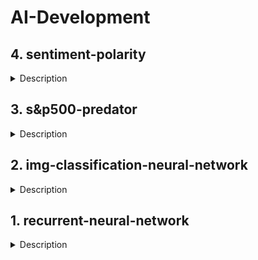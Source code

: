# AI-Development

## 4. sentiment-polarity
<details>
  <summary>Description</summary>
  In my program, I have integrated a sentiment analysis module that distinguishes between positive and negative text. Yet, when faced with ambiguous content, the program may encounter challenges in determining the sentiment accurately. To address this limitation effectively, I recommend integrating a text title analysis component to enhance the overall sentiment assessment capabilities of the program.
</details>

## 3. s&p500-predator
<details>
  <summary>Description</summary>
  I have developed a sophisticated model that utilizes data from the S&P 500 to forecast stock prices in the market. While there are numerous enhancements that can be implemented to optimize the effectiveness of this solution, my primary focus is on acquiring the necessary knowledge and skills to maximize its potential. Currently, I am investing in the Vanguard S&P 500 index, and I view this as a foundational step towards achieving success in this field. By building a strong understanding of the fundamentals and continuously improving my expertise, I aim to leverage this model to make informed and profitable investment decisions in the future. The model currently boasts an accuracy rate of 57.3%.
</details>

## 2. img-classification-neural-network
<details>
  <summary>Description</summary>
  The program is designed to create a model using Python that can recognize freely selected images from the web and mark them with a specific class name. To train the model, the developer used 20,000 images, and after the training process, the program is now working accurately. The accuracy of the program was tested on three images downloaded from Pixabay, and the predictions were found to be correct.
  In summary, the program is a Python-based image recognition model that can accurately identify and label images from the web with a specific class name. The model was trained using 20,000 images, and the accuracy of the program was tested and confirmed on three images downloaded from Pixabay.
</details>

## 1. recurrent-neural-network
<details>
  <summary>Description</summary>
  The program is designed to train a model in Python that utilizes a recurrent neural network to generate poetic texts similar to those of Shakespeare. The goal of the program is to achieve the best possible results in terms of generating high-quality poetic texts. Interestingly, the program has been found to achieve better results when the precision is set to 20%, which is somewhat surprising given that it performs better at this level than it does at 100% precision.
</details>

